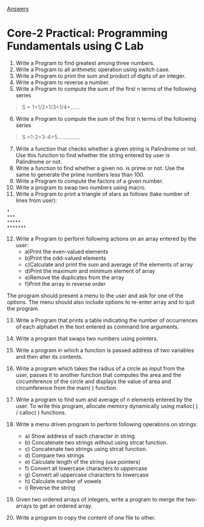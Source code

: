 [Answers](source/)

# Core-2 Practical: Programming Fundamentals using C Lab 
1. Write a Program to find greatest among three numbers.
2. Write a Program to all arithmetic operation using switch case. 
3. Write a Program to print the sum and product of digits of an integer.
4. Write a Program to reverse a number.
5. Write a Program to compute the sum of the first n terms of the following series 

> S = 1+1/2+1/3+1/4+……

6. Write a Program to compute the sum of the first n terms of the following series 

> S =1-2+3-4+5……………

7. Write a function that checks whether a given string is Palindrome or not. Use this function to find whether the string entered by user is Palindrome or not.
8. Write a function to find whether a given no. is prime or not. Use the same to generate the       prime numbers less than 100.
9. Write a Program to compute the factors of a given number.
10. Write a program to swap two numbers using macro.
11. Write a Program to print a triangle of stars as follows (take number of lines from user): 
```
*
***
*****
*******
```
12. Write a Program to perform following actions on an array entered by the user:
    - a)Print the even-valued elements
    - b)Print the odd-valued elements
    - c)Calculate and print the sum and average of the elements of array
    - d)Print the maximum and minimum element of array
    - e)Remove the duplicates from the array
    - f)Print the array in reverse order

The program should present a menu to the user and ask for one of the options. The menu should also include options to re-enter array and to quit the program.

13. Write a Program that prints a table indicating the number of occurrences of each alphabet in the text entered as command line arguments.
14. Write a program that swaps two numbers using pointers. 
15. Write a program in which a function is passed address of two variables and then alter its contents. 
16. Write a program which takes the radius of a circle as input from the user, passes it to another function that computes the area and the circumference of the circle and displays the value of area and circumference from the main( ) function. 
17. Write a program to find sum and average of n elements entered by the user. To write this program, allocate memory dynamically using malloc( ) / calloc( ) functions. 
18. Write a menu driven program to perform following operations on strings:
    - a) Show address of each character in string
    - b) Concatenate two strings without using strcat function. 
    - c) Concatenate two strings using strcat function. 
    - d) Compare two strings 
    - e) Calculate length of the string (use pointers) 
    - f) Convert all lowercase characters to uppercase 
    - g) Convert all uppercase characters to lowercase 
    - h) Calculate number of vowels
    - i) Reverse the string 

19. Given two ordered arrays of integers, write a program to merge the two-arrays to get an ordered array.
20. Write a program to copy the content of one file to other.  

